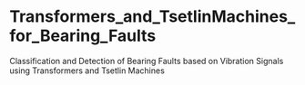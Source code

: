 # Transformers_and_TsetlinMachines_for_Bearing_Faults
Classification and Detection of Bearing Faults based on Vibration Signals using Transformers and Tsetlin Machines
